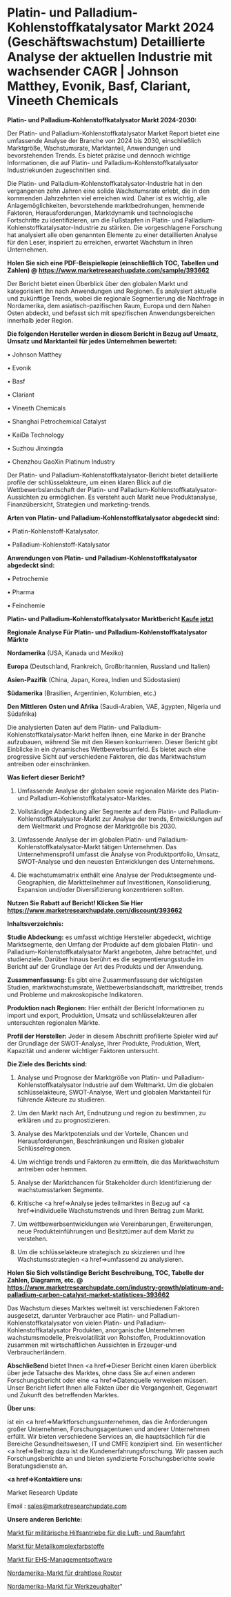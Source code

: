 # Platin- und Palladium-Kohlenstoffkatalysator Markt 2024 (Geschäftswachstum) Detaillierte Analyse der aktuellen Industrie mit wachsender CAGR | Johnson Matthey, Evonik, Basf, Clariant, Vineeth Chemicals

<strong>Platin- und Palladium-Kohlenstoffkatalysator Markt 2024-2030:</strong>

Der Platin- und Palladium-Kohlenstoffkatalysator Market Report bietet eine umfassende Analyse der Branche von 2024 bis 2030, einschließlich Marktgröße, Wachstumsrate, Marktanteil, Anwendungen und bevorstehenden Trends. Es bietet präzise und dennoch wichtige Informationen, die auf Platin- und Palladium-Kohlenstoffkatalysator Industriekunden zugeschnitten sind.

Die Platin- und Palladium-Kohlenstoffkatalysator-Industrie hat in den vergangenen zehn Jahren eine solide Wachstumsrate erlebt, die in den kommenden Jahrzehnten viel erreichen wird. Daher ist es wichtig, alle Anlagemöglichkeiten, bevorstehende marktbedrohungen, hemmende Faktoren, Herausforderungen, Marktdynamik und technologische Fortschritte zu identifizieren, um die Fußstapfen in Platin- und Palladium-Kohlenstoffkatalysator-Industrie zu stärken. Die vorgeschlagene Forschung hat analysiert alle oben genannten Elemente zu einer detaillierten Analyse für den Leser, inspiriert zu erreichen, erwartet Wachstum in Ihren Unternehmen.

<strong>Holen Sie sich eine PDF-Beispielkopie (einschließlich TOC, Tabellen und Zahlen) @
</strong><strong><a href=https://www.marketresearchupdate.com/sample/393662><strong>https://www.marketresearchupdate.com/sample/393662</u></font></a></strong></strong>

Der Bericht bietet einen Überblick über den globalen Markt und kategorisiert ihn nach Anwendungen und Regionen. Es analysiert aktuelle und zukünftige Trends, wobei die regionale Segmentierung die Nachfrage in Nordamerika, dem asiatisch-pazifischen Raum, Europa und dem Nahen Osten abdeckt, und befasst sich mit spezifischen Anwendungsbereichen innerhalb jeder Region.

<strong>Die folgenden Hersteller werden in diesem Bericht in Bezug auf Umsatz, Umsatz und Marktanteil für jedes Unternehmen bewertet:</strong>

• Johnson Matthey

• Evonik

• Basf

• Clariant

• Vineeth Chemicals

• Shanghai Petrochemical Catalyst

• KaiDa Technology

• Suzhou Jinxingda

• Chenzhou GaoXin Platinum Industry

Der Platin- und Palladium-Kohlenstoffkatalysator-Bericht bietet detaillierte profile der schlüsselakteure, um einen klaren Blick auf die Wettbewerbslandschaft der Platin- und Palladium-Kohlenstoffkatalysator-Aussichten zu ermöglichen. Es versteht auch Markt neue Produktanalyse, Finanzübersicht, Strategien und marketing-trends.

<strong>Arten von Platin- und Palladium-Kohlenstoffkatalysator abgedeckt sind:</strong>

• Platin-Kohlenstoff-Katalysator.

• Palladium-Kohlenstoff-Katalysator

<strong>Anwendungen von Platin- und Palladium-Kohlenstoffkatalysator abgedeckt sind:</strong>

• Petrochemie

• Pharma

• Feinchemie

<strong>Platin- und Palladium-Kohlenstoffkatalysator Marktbericht <a href=https://www.marketresearchupdate.com/buynow/393662>Kaufe jetzt</a></strong>

<strong>Regionale Analyse Für Platin- und Palladium-Kohlenstoffkatalysator Märkte</strong>

<strong>Nordamerika</strong> (USA, Kanada und Mexiko)

<strong>Europa</strong> (Deutschland, Frankreich, Großbritannien, Russland und Italien)

<strong>Asien-Pazifik</strong> (China, Japan, Korea, Indien und Südostasien)

<strong>Südamerika</strong> (Brasilien, Argentinien, Kolumbien, etc.)

<strong>Den Mittleren</strong> <strong>Osten und Afrika</strong> (Saudi-Arabien, VAE, ägypten, Nigeria und Südafrika)

Die analysierten Daten auf dem Platin- und Palladium-Kohlenstoffkatalysator-Markt helfen Ihnen, eine Marke in der Branche aufzubauen, während Sie mit den Riesen konkurrieren. Dieser Bericht gibt Einblicke in ein dynamisches Wettbewerbsumfeld. Es bietet auch eine progressive Sicht auf verschiedene Faktoren, die das Marktwachstum antreiben oder einschränken.

<strong>Was liefert dieser Bericht?</strong>

1. Umfassende Analyse der globalen sowie regionalen Märkte des Platin- und Palladium-Kohlenstoffkatalysator-Marktes.

2. Vollständige Abdeckung aller Segmente auf dem Platin- und Palladium-Kohlenstoffkatalysator-Markt zur Analyse der trends, Entwicklungen auf dem Weltmarkt und Prognose der Marktgröße bis 2030.

3. Umfassende Analyse der im globalen Platin- und Palladium-Kohlenstoffkatalysator-Markt tätigen Unternehmen. Das Unternehmensprofil umfasst die Analyse von Produktportfolio, Umsatz, SWOT-Analyse und den neuesten Entwicklungen des Unternehmens.

4. Die wachstumsmatrix enthält eine Analyse der Produktsegmente und-Geographien, die Marktteilnehmer auf Investitionen, Konsolidierung, Expansion und/oder Diversifizierung konzentrieren sollten.

<strong>Nutzen Sie Rabatt auf Bericht! Klicken Sie Hier
</strong><strong><a href=https://www.marketresearchupdate.com/discount/393662>https://www.marketresearchupdate.com/discount/393662</b></u></font></strong></a>

<strong>Inhaltsverzeichnis:</strong>

<strong>Studie Abdeckung:</strong> es umfasst wichtige Hersteller abgedeckt, wichtige Marktsegmente, den Umfang der Produkte auf dem globalen Platin- und Palladium-Kohlenstoffkatalysator Markt angeboten, Jahre betrachtet, und studienziele. Darüber hinaus berührt es die segmentierungsstudie im Bericht auf der Grundlage der Art des Produkts und der Anwendung.

<strong>Zusammenfassung:</strong> Es gibt eine Zusammenfassung der wichtigsten Studien, marktwachstumsrate, Wettbewerbslandschaft, markttreiber, trends und Probleme und makroskopische Indikatoren.

<strong>Produktion nach Regionen:</strong> Hier enthält der Bericht Informationen zu import und export, Produktion, Umsatz und schlüsselakteuren aller untersuchten regionalen Märkte.

<strong>Profil der Hersteller:</strong> Jeder in diesem Abschnitt profilierte Spieler wird auf der Grundlage der SWOT-Analyse, Ihrer Produkte, Produktion, Wert, Kapazität und anderer wichtiger Faktoren untersucht.

<strong>Die Ziele des Berichts sind:</strong>

1) Analyse und Prognose der Marktgröße von Platin- und Palladium-Kohlenstoffkatalysator Industrie auf dem Weltmarkt.
Um die globalen schlüsselakteure, SWOT-Analyse, Wert und globalen Marktanteil für führende Akteure zu studieren.

2) Um den Markt nach Art, Endnutzung und region zu bestimmen, zu erklären und zu prognostizieren.

3) Analyse des Marktpotenzials und der Vorteile, Chancen und Herausforderungen, Beschränkungen und Risiken globaler Schlüsselregionen.

4) Um wichtige trends und Faktoren zu ermitteln, die das Marktwachstum antreiben oder hemmen.

5) Analyse der Marktchancen für Stakeholder durch Identifizierung der wachstumsstarken Segmente.

6) Kritische <a href=>Analyse</a> jedes teilmarktes in Bezug auf <a href=>individuelle</a> Wachstumstrends und Ihren Beitrag zum Markt.

7) Um wettbewerbsentwicklungen wie Vereinbarungen, Erweiterungen, neue Produkteinführungen und Besitztümer auf dem Markt zu verstehen.

8) Um die schlüsselakteure strategisch zu skizzieren und Ihre Wachstumsstrategien <a href=>umfassend</a> zu analysieren.

<strong>Holen Sie Sich vollständige Bericht Beschreibung, TOC, Tabelle der Zahlen, Diagramm, etc. @ </strong><strong><a href=https://www.marketresearchupdate.com/industry-growth/platinum-and-palladium-carbon-catalyst-market-statistices-393662>https://www.marketresearchupdate.com/industry-growth/platinum-and-palladium-carbon-catalyst-market-statistices-393662</a></font></strong>

Das Wachstum dieses Marktes weltweit ist verschiedenen Faktoren ausgesetzt, darunter Verbraucher ace Platin- und Palladium-Kohlenstoffkatalysator von vielen Platin- und Palladium-Kohlenstoffkatalysator Produkten, anorganische Unternehmen wachstumsmodelle, Preisvolatilität von Rohstoffen, Produktinnovation zusammen mit wirtschaftlichen Aussichten in Erzeuger-und Verbraucherländern.

<strong>Abschließend</strong> bietet Ihnen <a href=>Dieser</a> Bericht einen klaren überblick über jede Tatsache des Marktes, ohne dass Sie auf einen anderen Forschungsbericht oder eine <a href=>Datenquelle</a> verweisen müssen. Unser Bericht liefert Ihnen alle Fakten über die Vergangenheit, Gegenwart und Zukunft des betreffenden Marktes.

<strong>Über uns:</strong>

 ist ein <a href=>Marktfors</a>chungsunternehmen, das die Anforderungen großer Unternehmen, Forschungsagenturen und anderer Unternehmen erfüllt. Wir bieten verschiedene Services an, die hauptsächlich für die Bereiche Gesundheitswesen, IT und CMFE konzipiert sind. Ein wesentlicher <a href=>Beitrag</a> dazu ist die Kundenerfahrungsforschung. Wir passen auch Forschungsberichte an und bieten syndizierte Forschungsberichte sowie Beratungsdienste an.

<strong><a href=>Kontaktiere uns:</a></strong>

Market Research Update

Email : sales@marketresearchupdate.com

<strong>Unsere anderen Berichte:</strong>

<a href=https://www.linkedin.com/pulse/aerospace-military-auxiliary-power-units-market>Markt für militärische Hilfsantriebe für die Luft- und Raumfahrt</a>

<a href=https://www.linkedin.com/pulse/metal-complex-dyes-market-outlooks-2023-size-shares-growth>Markt für Metallkomplexfarbstoffe</a>

<a href=https://www.linkedin.com/pulse/ehs-management-software-market-size-share-outlook-growth>Markt für EHS-Managementsoftware</a>

<a href=https://www.linkedin.com/pulse/north-america-wireless-router-market-analysis>Nordamerika-Markt für drahtlose Router</a>

<a href=https://www.linkedin.com/pulse/north-america-tool-holders-market-2023-usd->Nordamerika-Markt für Werkzeughalter</a>"
